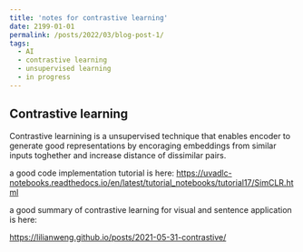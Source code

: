 ```yaml
---
title: 'notes for contrastive learning'
date: 2199-01-01
permalink: /posts/2022/03/blog-post-1/
tags:
  - AI
  - contrastive learning
  - unsupervised learning
  - in progress
---
```


Contrastive learning
----

Contrastive learnining is a unsupervised technique that enables encoder to generate good representations by 
encoraging embeddings from similar inputs toghether and increase distance of dissimilar pairs.

a good code implementation tutorial is here:
https://uvadlc-notebooks.readthedocs.io/en/latest/tutorial_notebooks/tutorial17/SimCLR.html

a good summary of contrastive learning for visual and sentence application is here:

https://lilianweng.github.io/posts/2021-05-31-contrastive/